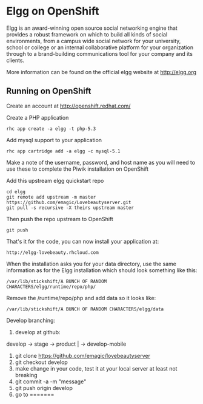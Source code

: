 Elgg on OpenShift
=========================
Elgg is an award-winning open source social networking engine that provides a robust framework on which to build all kinds of social environments, from a campus wide social network for your university, school or college or an internal collaborative platform for your organization through to a brand-building communications tool for your company and its clients.

More information can be found on the official elgg website at http://elgg.org

Running on OpenShift
--------------------

Create an account at http://openshift.redhat.com/

Create a PHP application

	rhc app create -a elgg -t php-5.3

Add mysql support to your application
    
	rhc app cartridge add -a elgg -c mysql-5.1
Make a note of the username, password, and host name as you will need to use these to complete the Piwik installation on OpenShift

Add this upstream elgg quickstart repo

	cd elgg 
	git remote add upstream -m master https://github.com/emagic/Lovebeautyserver.git
	git pull -s recursive -X theirs upstream master

Then push the repo upstream to OpenShift

	git push

That's it for the code, you can now install your application at:

	http://elgg-lovebeauty.rhcloud.com

When the installation asks you for your data directory, use the same information as for the Elgg installation which should look something like this:

	/var/lib/stickshift/A BUNCH OF RANDOM CHARACTERS/elgg/runtime/repo/php/

Remove the /runtime/repo/php and add data so it looks like:

	/var/lib/stickshift/A BUNCH OF RANDOM CHARACTERS/elgg/data


Develop branching:

1. develop at github:

develop -> stage -> product
|
-> develop-mobile

1. git clone https://github.com/emagic/lovebeautyserver
2. git checkout develop
3. make change in your code, test it at your local server at least not breaking
4. git commit -a -m "message"
5. git push origin develop
6. go to 
=======



